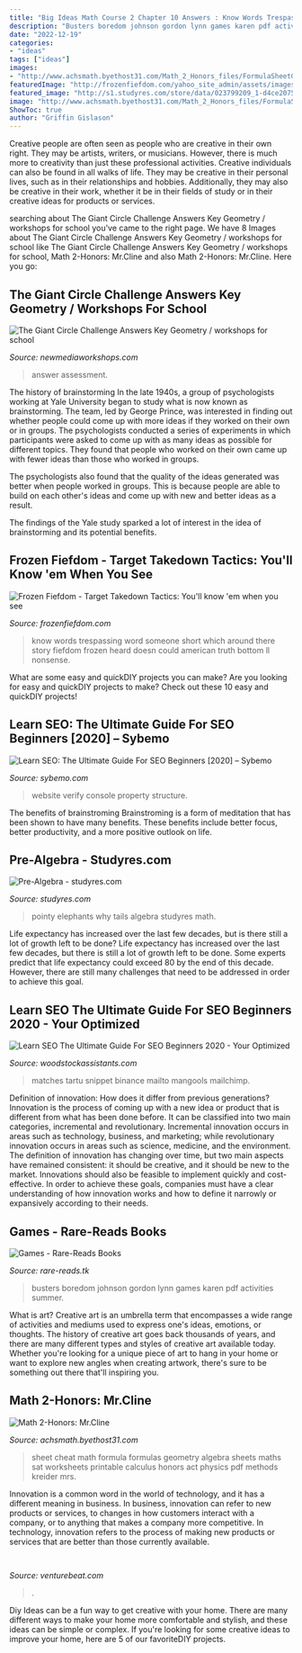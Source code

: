 ```yaml
---
title: "Big Ideas Math Course 2 Chapter 10 Answers : Know Words Trespassing Word Someone Short Which Around There Story Fiefdom Frozen Heard Doesn Could American Truth Bottom Ll Nonsense"
description: "Busters boredom johnson gordon lynn games karen pdf activities summer"
date: "2022-12-19"
categories:
- "ideas"
tags: ["ideas"]
images:
- "http://www.achsmath.byethost31.com/Math_2_Honors_files/FormulaSheetGeometry2.jpg"
featuredImage: "http://frozenfiefdom.com/yahoo_site_admin/assets/images/No_Trespassing.320125854_std.JPG"
featured_image: "http://s1.studyres.com/store/data/023799209_1-d4ce20754bee2d52de3cf58407b91ee6-300x300.png"
image: "http://www.achsmath.byethost31.com/Math_2_Honors_files/FormulaSheetGeometry2.jpg"
ShowToc: true
author: "Griffin Gislason"
---
```



Creative people are often seen as people who are creative in their own right. They may be artists, writers, or musicians. However, there is much more to creativity than just these professional activities. Creative individuals can also be found in all walks of life. They may be creative in their personal lives, such as in their relationships and hobbies. Additionally, they may also be creative in their work, whether it be in their fields of study or in their creative ideas for products or services.

	

		
searching about ﻿The Giant Circle Challenge Answers Key Geometry / workshops for school you've came to the right page. We have 8 Images about ﻿The Giant Circle Challenge Answers Key Geometry / workshops for school like ﻿The Giant Circle Challenge Answers Key Geometry / workshops for school, Math 2-Honors: Mr.Cline and also Math 2-Honors: Mr.Cline. Here you go:
		
    
## ﻿The Giant Circle Challenge Answers Key Geometry / Workshops For School

<img loading=lazy src="https://lh6.googleusercontent.com/-36zxmZVCCT8/TW1XSDVsV4I/AAAAAAAAADI/fhXVyKfmg2Q/w1200-h630-p-k-no-nu/Chapter+3+Practice+Test+B+pg1.jpg" onerror="this.onerror=null;this.src='https://tse4.mm.bing.net/th?id=OIP.tSwUz7vEi-x7ms046HjYrgHaD4&amp;pid=15.1';" alt="﻿The Giant Circle Challenge Answers Key Geometry / workshops for school">

_Source: newmediaworkshops.com_

>answer assessment. 

	

The history of brainstorming
In the late 1940s, a group of psychologists working at Yale University began to study what is now known as brainstorming. The team, led by George Prince, was interested in finding out whether people could come up with more ideas if they worked on their own or in groups.
The psychologists conducted a series of experiments in which participants were asked to come up with as many ideas as possible for different topics. They found that people who worked on their own came up with fewer ideas than those who worked in groups.

The psychologists also found that the quality of the ideas generated was better when people worked in groups. This is because people are able to build on each other's ideas and come up with new and better ideas as a result.

The findings of the Yale study sparked a lot of interest in the idea of brainstorming and its potential benefits.

    
## Frozen Fiefdom - Target Takedown Tactics: You&#039;ll Know &#039;em When You See

<img loading=lazy src="http://frozenfiefdom.com/yahoo_site_admin/assets/images/No_Trespassing.320125854_std.JPG" onerror="this.onerror=null;this.src='https://tse3.mm.bing.net/th?id=OIP.SRlkrZuCdwQ9ps3zqt4KAwHaE6&amp;pid=15.1';" alt="Frozen Fiefdom - Target Takedown Tactics: You&#039;ll know &#039;em when you see">

_Source: frozenfiefdom.com_

>know words trespassing word someone short which around there story fiefdom frozen heard doesn could american truth bottom ll nonsense. 

	

What are some easy and quickDIY projects you can make?
Are you looking for easy and quickDIY projects to make? Check out these 10 easy and quickDIY projects!

    
## Learn SEO: The Ultimate Guide For SEO Beginners [2020] – Sybemo

<img loading=lazy src="https://mangools.com/blog/wp-content/uploads/2019/06/03-verify.png" onerror="this.onerror=null;this.src='https://tse4.mm.bing.net/th?id=OIP.axl04VyDfnr9JoR4oLxtdgHaF9&amp;pid=15.1';" alt="Learn SEO: The Ultimate Guide For SEO Beginners [2020] – Sybemo">

_Source: sybemo.com_

>website verify console property structure. 

	

The benefits of brainstroming
Brainstroming is a form of meditation that has been shown to have many benefits. These benefits include better focus, better productivity, and a more positive outlook on life.

    
## Pre-Algebra - Studyres.com

<img loading=lazy src="http://s1.studyres.com/store/data/023799209_1-d4ce20754bee2d52de3cf58407b91ee6-300x300.png" onerror="this.onerror=null;this.src='https://tse4.mm.bing.net/th?id=OIP.d5JwsVgARGVarMGdJ8RahAAAAA&amp;pid=15.1';" alt="Pre-Algebra - studyres.com">

_Source: studyres.com_

>pointy elephants why tails algebra studyres math. 

	

Life expectancy has increased over the last few decades, but is there still a lot of growth left to be done?
Life expectancy has increased over the last few decades, but there is still a lot of growth left to be done. Some experts predict that life expectancy could exceed 80 by the end of this decade. However, there are still many challenges that need to be addressed in order to achieve this goal.

    
## Learn SEO The Ultimate Guide For SEO Beginners 2020 - Your Optimized

<img loading=lazy src="https://mangools.com/blog/wp-content/uploads/2017/01/mangools-seo-academy-part-2-search-engines-snippet-google.png" onerror="this.onerror=null;this.src='https://tse4.mm.bing.net/th?id=OIP.HBJBQUlvVC3qY85zlp86lAHaEM&amp;pid=15.1';" alt="Learn SEO The Ultimate Guide For SEO Beginners 2020 - Your Optimized">

_Source: woodstockassistants.com_

>matches tartu snippet binance mailto mangools mailchimp. 

	

Definition of innovation: How does it differ from previous generations?
Innovation is the process of coming up with a new idea or product that is different from what has been done before. It can be classified into two main categories, incremental and revolutionary. Incremental innovation occurs in areas such as technology, business, and marketing; while revolutionary innovation occurs in areas such as science, medicine, and the environment. 
The definition of innovation has changing over time, but two main aspects have remained consistent: it should be creative, and it should be new to the market. Innovations should also be feasible to implement quickly and cost-effective. In order to achieve these goals, companies must have a clear understanding of how innovation works and how to define it narrowly or expansively according to their needs.

    
## Games - Rare-Reads Books

<img loading=lazy src="https://images-na.ssl-images-amazon.com/images/I/615H7A+tk0L._SX328_BO1,204,203,200_.jpg" onerror="this.onerror=null;this.src='https://tse4.mm.bing.net/th?id=OIP.F1fhc307HJZlgSbSAmWaQAAAAA&amp;pid=15.1';" alt="Games - Rare-Reads Books">

_Source: rare-reads.tk_

>busters boredom johnson gordon lynn games karen pdf activities summer. 

	

What is art?
Creative art is an umbrella term that encompasses a wide range of activities and mediums used to express one's ideas, emotions, or thoughts. The history of creative art goes back thousands of years, and there are many different types and styles of creative art available today. Whether you're looking for a unique piece of art to hang in your home or want to explore new angles when creating artwork, there's sure to be something out there that'll inspiring you.

    
## Math 2-Honors: Mr.Cline

<img loading=lazy src="http://www.achsmath.byethost31.com/Math_2_Honors_files/FormulaSheetGeometry2.jpg" onerror="this.onerror=null;this.src='https://tse3.mm.bing.net/th?id=OIP.SzxJTb3C-HroYWYv-Q3uOwHaJz&amp;pid=15.1';" alt="Math 2-Honors: Mr.Cline">

_Source: achsmath.byethost31.com_

>sheet cheat math formula formulas geometry algebra sheets maths sat worksheets printable calculus honors act physics pdf methods kreider mrs. 

	

Innovation is a common word in the world of technology, and it has a different meaning in business. In business, innovation can refer to new products or services, to changes in how customers interact with a company, or to anything that makes a company more competitive. In technology, innovation refers to the process of making new products or services that are better than those currently available.

    
## 

<img loading=lazy src="https://venturebeat.com/wp-content/uploads/2020/01/nvidia-G-SYNC_360Hz.jpg" onerror="this.onerror=null;this.src='https://tse2.mm.bing.net/th?id=OIP.RusOj6i-a9s8TFQtCEHV7QHaDr&amp;pid=15.1';" alt="">

_Source: venturebeat.com_

>. 

	

Diy Ideas can be a fun way to get creative with your home. There are many different ways to make your home more comfortable and stylish, and these ideas can be simple or complex. If you're looking for some creative ideas to improve your home, here are 5 of our favoriteDIY projects.

